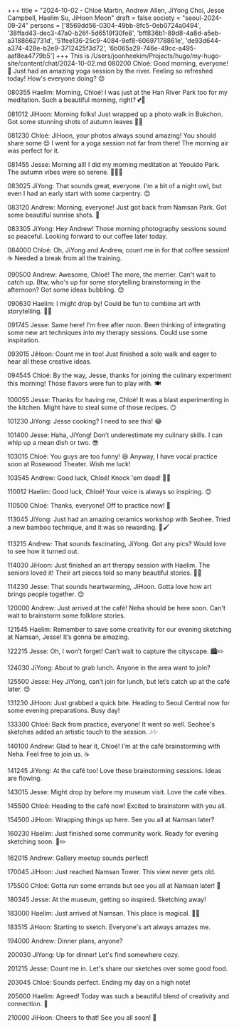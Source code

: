 +++
title = "2024-10-02 - Chloé Martin, Andrew Allen, JiYong Choi, Jesse Campbell, Haelim Su, JiHoon Moon"
draft = false
society = "seoul-2024-09-24"
persons = ['8569dd56-0304-49bb-8fc5-0eb0724a0494', '38ffad43-dec3-47a0-b26f-5d6519f30fe8', 'bff836b1-89d8-4a8d-a5eb-a3188662731d', '51fee136-25c9-4084-9ef8-60697178861e', 'de93d644-a374-428e-b2e9-3712425f3d72', '6b065a29-746e-49cc-a495-aaf8ea4779b5']
+++
This is /Users/joonheekim/Projects/hugo/my-hugo-site/content/chat/2024-10-02.md
080200 Chloé: Good morning, everyone! 🌅 Just had an amazing yoga session by the river. Feeling so refreshed today! How's everyone doing? 😊

080355 Haelim: Morning, Chloé! I was just at the Han River Park too for my meditation. Such a beautiful morning, right? 💕🌳

081012 JiHoon: Morning folks! Just wrapped up a photo walk in Bukchon. Got some stunning shots of autumn leaves 🍁📸

081230 Chloé: JiHoon, your photos always sound amazing! You should share some 😍 I went for a yoga session not far from there! The morning air was perfect for it.

081455 Jesse: Morning all! I did my morning meditation at Yeouido Park. The autumn vibes were so serene. 🧘‍♂️🍂

083025 JiYong: That sounds great, everyone. I'm a bit of a night owl, but even I had an early start with some carpentry. 😊 

083120 Andrew: Morning, everyone! Just got back from Namsan Park. Got some beautiful sunrise shots. 🌄

083305 JiYong: Hey Andrew! Those morning photography sessions sound so peaceful. Looking forward to our coffee later today.

084000 Chloé: Oh, JiYong and Andrew, count me in for that coffee session! ☕️ Needed a break from all the training. 

090500 Andrew: Awesome, Chloé! The more, the merrier. Can't wait to catch up. Btw, who's up for some storytelling brainstorming in the afternoon? Got some ideas bubbling. 😊

090630 Haelim: I might drop by! Could be fun to combine art with storytelling. 🎨📖

091745 Jesse: Same here! I'm free after noon. Been thinking of integrating some new art techniques into my therapy sessions. Could use some inspiration.

093015 JiHoon: Count me in too! Just finished a solo walk and eager to hear all these creative ideas.

094545 Chloé: By the way, Jesse, thanks for joining the culinary experiment this morning! Those flavors were fun to play with. 🍽️

100055 Jesse: Thanks for having me, Chloé! It was a blast experimenting in the kitchen. Might have to steal some of those recipes. 😏

101230 JiYong: Jesse cooking? I need to see this! 😂 

101400 Jesse: Haha, JiYong! Don’t underestimate my culinary skills. I can whip up a mean dish or two. 😎

103015 Chloé: You guys are too funny! 😆 Anyway, I have vocal practice soon at Rosewood Theater. Wish me luck!

103545 Andrew: Good luck, Chloé! Knock 'em dead! 🎤🌟

110012 Haelim: Good luck, Chloé! Your voice is always so inspiring. 😊

110500 Chloé: Thanks, everyone! Off to practice now! 💪

113045 JiYong: Just had an amazing ceramics workshop with Seohee. Tried a new bamboo technique, and it was so rewarding. 🎨🖌️

113215 Andrew: That sounds fascinating, JiYong. Got any pics? Would love to see how it turned out.

114030 JiHoon: Just finished an art therapy session with Haelim. The seniors loved it! Their art pieces told so many beautiful stories. 🎨💖

114230 Jesse: That sounds heartwarming, JiHoon. Gotta love how art brings people together. 😊

120000 Andrew: Just arrived at the café! Neha should be here soon. Can't wait to brainstorm some folklore stories.

121545 Haelim: Remember to save some creativity for our evening sketching at Namsan, Jesse! It’s gonna be amazing.

122215 Jesse: Oh, I won’t forget! Can’t wait to capture the cityscape. 🏙️✏️

124030 JiYong: About to grab lunch. Anyone in the area want to join?

125500 Jesse: Hey JiYong, can’t join for lunch, but let’s catch up at the café later. 😊 

131230 JiHoon: Just grabbed a quick bite. Heading to Seoul Central now for some evening preparations. Busy day!

133300 Chloé: Back from practice, everyone! It went so well. Seohee's sketches added an artistic touch to the session. 🎶✨

140100 Andrew: Glad to hear it, Chloé! I'm at the café brainstorming with Neha. Feel free to join us. ☕️

141245 JiYong: At the café too! Love these brainstorming sessions. Ideas are flowing.

143015 Jesse: Might drop by before my museum visit. Love the café vibes.

145500 Chloé: Heading to the café now! Excited to brainstorm with you all. 

154500 JiHoon: Wrapping things up here. See you all at Namsan later?

160230 Haelim: Just finished some community work. Ready for evening sketching soon. 🌆✏️

162015 Andrew: Gallery meetup sounds perfect!

170045 JiHoon: Just reached Namsan Tower. This view never gets old.

175500 Chloé: Gotta run some errands but see you all at Namsan later! 🌃

180345 Jesse: At the museum, getting so inspired. Sketching away!

183000 Haelim: Just arrived at Namsan. This place is magical. 🌟✨

183515 JiHoon: Starting to sketch. Everyone's art always amazes me.

194000 Andrew: Dinner plans, anyone? 

200030 JiYong: Up for dinner! Let's find somewhere cozy.

201215 Jesse: Count me in. Let's share our sketches over some good food.

203045 Chloé: Sounds perfect. Ending my day on a high note!

205000 Haelim: Agreed! Today was such a beautiful blend of creativity and connection. 💖

210000 JiHoon: Cheers to that! See you all soon! 🎉
